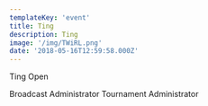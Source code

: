 ```yaml
---
templateKey: 'event'
title: Ting
description: Ting
image: '/img/TWiRL.png'
date: '2018-05-16T12:59:58.000Z'
---
```


Ting Open

Broadcast Administrator
Tournament Administrator